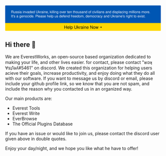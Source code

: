 
[![Stand With Ukraine](https://raw.githubusercontent.com/vshymanskyy/StandWithUkraine/main/banner2-direct.svg)](https://vshymanskyy.github.io/StandWithUkraine)

## Hi there 👋

We are EverestWorks, an open-source based organization dedicated to making your life, and other lives easier. for contact, please contact "ᴚıɔʞ ∀sʇ1ǝʎ#5461" on discord.
We created this organization for helping users acieve their goals, increase productivity, and enjoy doing what they do all with our software.
If you want to message us by discord or email, please include your github profile link, so we know that you are not spam, and include the reason why you contacted us in an organized way.

Our main products are:
- Everest Tools
- Everest Write
- EverBrowse
- The Official Plugins Database


If you have an issue or would like to join us, please contact the discord user given above in double quotes.

Enjoy your day/night, and we hope you like what he have to offer!
